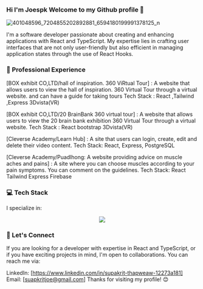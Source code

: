 ### Hi I'm Joespk Welcome to my Github profile  👋

![401048596_7204855202892881_6594180199991378125_n](https://github.com/Joespk/Joespk/assets/96042239/a8ead46a-33e3-4b85-9a10-a0957e091410) 


I'm a software developer passionate about creating and enhancing applications with React and TypeScript. My expertise lies in crafting user interfaces that are not only user-friendly but also efficient in managing application states through the use of React Hooks.

### 🚀 Professional Experience  

[BOX exhibit CO,LTD/hall of inspiration. 360 ViRtual Tour] : A website that allows users to view the hall of inspiration. 360 Virtual Tour through a virtual website. and can have a guide for taking tours
Tech Stack : React ,Tailwind ,Express 3Dvista(VR)

[BOX exhibit CO,LTD/20 BrainBank 360 virtual tour] : A website that allows users to view the 20 brain bank exhibition  360 Virtual Tour through a virtual website. 
Tech Stack : React bootstrap 3Dvista(VR)

[Cleverse Academy/Learn Hub] : A site that users can login, create, edit and delete their video content.
Tech Stack: React, Express, PostgreSQL

[Cleverse Academy/Puadlhong: A website providing advice on muscle aches and pains] : A site where you can choose muscles according to your pain symptoms. You can comment on the guidelines. 
Tech Stack: React Tailwind Express Firebase

### 💻 Tech Stack
I specialize in:
<p align="center">
  <a href="https://skillicons.dev">
    <img src="https://skillicons.dev/icons?i=js,ts,react,tailwind,nodejs,express,prisma,postgres,git,docker,firebase,wordpress,vscode,figma,adobe" />
  </a>
</p>


### 🤝 Let's Connect
If you are looking for a developer with expertise in React and TypeScript, or if you have exciting projects in mind, I'm open to collaborations. You can reach me via:

LinkedIn: [https://www.linkedin.com/in/supakrit-thapweaw-12273a181]
Email: [suapkritjoe@gmail.com]
Thanks for visiting my profile! 😊
